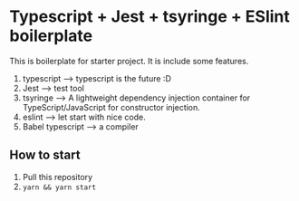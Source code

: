 # Typescript + Jest + tsyringe + ESlint boilerplate

This is boilerplate for starter project.
It is include some features.

1. typescript --> typescript is the future :D
2. Jest --> test tool
3. tsyringe --> A lightweight dependency injection container for TypeScript/JavaScript for constructor injection.
4. eslint --> let start with nice code.
5. Babel typescript --> a compiler


## How to start

1. Pull this repository
2. ``yarn && yarn start``